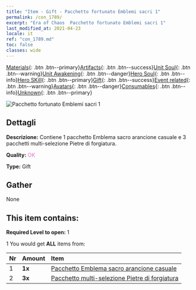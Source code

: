 ```yaml
---
title: "Item - Gift - Pacchetto fortunato Emblemi sacri 1"
permalink: /con_1789/
excerpt: "Era of Chaos  Pacchetto fortunato Emblemi sacri 1"
last_modified_at: 2021-04-23
locale: it
ref: "con_1789.md"
toc: false
classes: wide
---
```

 [Materials](/ItemsIT/){: .btn .btn--primary}[Artifacts](/ItemsIT/Artifacts/){: .btn .btn--success}[Unit Soul](/ItemsIT/UnitSoul/){: .btn .btn--warning}[Unit Awakening](/ItemsIT/UnitAwakening/){: .btn .btn--danger}[Hero Soul](/ItemsIT/HeroSoul/){: .btn .btn--info}[Hero SKill](/ItemsIT/HeroSkill/){: .btn .btn--primary}[Gift](/ItemsIT/Gift/){: .btn .btn--success}[Event related](/ItemsIT/Events/){: .btn .btn--warning}[Avatars](/ItemsIT/Avatars/){: .btn .btn--danger}[Consumables](/ItemsIT/Consumables/){: .btn .btn--info}[Unknown](/ItemsIT/Unknown/){: .btn .btn--primary}

 ![Pacchetto fortunato Emblemi sacri 1](/images/t/i_907411.png)

## Dettagli
 **Descrizione:** Contiene 1 pacchetto Emblema sacro arancione casuale e 3 pacchetti multi-selezione Pietre di forgiatura.

 **Quality:** <span style="color: #DA70D6">OK</span>

 **Type:** Gift

## Gather

  None

## This item contains:

 **Required Level to open:** 1

 1 You would get **ALL** items  from:

  | Nr | Amount |     Item    |
  |:---|:-------|:------------|
  | 1 |  **1x** | [Pacchetto Emblema sacro arancione casuale](/ItemsIT/con_1794/) |  | 
  | 2 |  **3x** | [Pacchetto multi-selezione Pietre di forgiatura](/ItemsIT/con_1480/) |  | 
